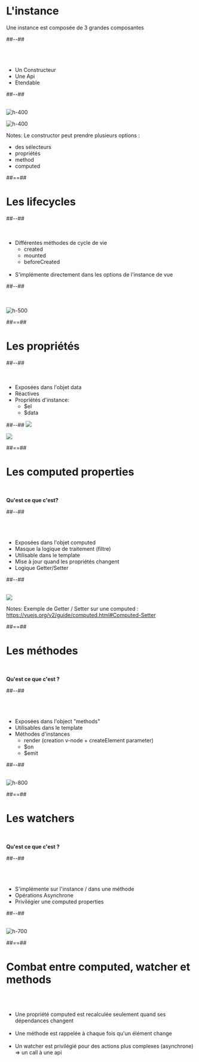 <!-- .slide: class="two-column-layout" -->
# L'instance
Une instance est composée de 3 grandes composantes
<!-- .element: class="center" -->

##--##
<br><br><br><br>

- Un Constructeur
- Une Api
- Etendable

##--##
<br><br>

![h-400](assets/images/school/vue-instance/constructor.png)
<!-- .element: class="align-image" -->

![h-400](assets/images/school/vue-instance/extend.png)
<!-- .element: class="align-image" -->

Notes:
Le constructor peut prendre plusieurs options :
 - des sélecteurs
 - propriétés
 - method
 - computed

##==##

<!-- .slide: class="two-column-layout" -->
# Les lifecycles

##--##
<br><br><br>

- Différentes méthodes de cycle de vie
    - created
    - mounted
    - beforeCreated<br><br>
- S'implémente directement dans les options de l'instance de vue

##--##
<br><br><br>

![h-500](assets/images/school/vue-instance/lifecycle.png)
<!-- .element: class="align-image" -->

##==##

<!-- .slide: class="two-column-layout" -->
# Les propriétés

##--##
<br><br><br>
- Exposées dans l'objet data
- Réactives
- Propriétés d'instance: 
    - $el
    - $data

##--##
![](assets/images/school/vue-instance/properties.png)
<!-- .element: class="align-image" -->

![](assets/images/school/vue-instance/access_properties.png)
<!-- .element: class="align-image" -->

##==##

<!-- .slide: class="two-column-layout" -->
# Les computed properties
<br>

__Qu'est ce que c'est?__
<!-- .element: class="center" -->

##--##
<br><br><br><br>

- Exposées dans l'objet computed
- Masque la logique de traitement (filtre)
- Utilisable dans le template
- Mise à jour quand les propriétés changent
- Logique Getter/Setter

##--##
<br><br>

![](assets/images/school/vue-instance/computed.png)
<!-- .element: class="align-image" -->
Notes:
Exemple de Getter / Setter sur une computed : https://vuejs.org/v2/guide/computed.html#Computed-Setter

##==##

<!-- .slide: class="two-column-layout" -->
# Les méthodes
<br>

__Qu'est ce que c'est ?__
<!-- .element: class="center" -->

##--##
<br><br><br><br>

- Exposées dans l'object "methods"
- Utilisables dans le template
- Méthodes d'instances
    - render (creation v-node + createElement parameter)
    - $on
    - $emit

##--##
<br><br>

![h-800](assets/images/school/vue-instance/methods.png)
<!-- .element: class="align-image" -->

##==##

<!-- .slide: class="two-column-layout" -->
# Les watchers
<br>

__Qu'est ce que c'est ?__
<!-- .element: class="center" -->

##--##
<br><br><br><br>

- S'implémente sur l'instance / dans une méthode
- Opérations Asynchrone
- Privilégier une computed properties

##--##
<br><br>

![h-700](assets/images/school/vue-instance/watchers.png)
<!-- .element: class="align-image" -->

##==##

<!-- .slide -->
# Combat entre computed, watcher et methods
<br><br>

- Une propriété computed est recalculée seulement quand ses dépendances changent<br><br>
- Une méthode est rappelée à chaque fois qu'un élément change<br><br>
- Un watcher est privilégié pour des actions plus complexes (asynchrone) => un call à une api
